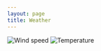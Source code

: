 ```yaml
---
layout: page
title: Weather
---
```

![Wind speed](https://pi.api.me.uk/render?height=250&target=weather.wind-speed&colorList=%23009988&from=-3d&format=svg&vtitle=km/h)
![Temperature](https://pi.api.me.uk/render?height=250&target=aliasByNode(removeBelowValue(weather.*temp,-10),1)&colorList=%23009988,%23990088&from=-3d&format=svg&vtitle=Temperature+C)
